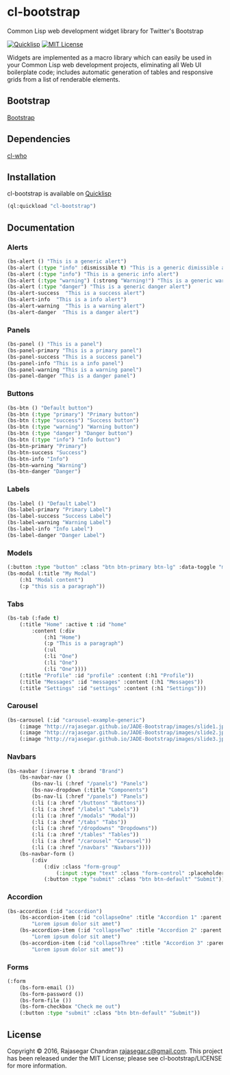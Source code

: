 # cl-bootstrap
Common Lisp web development widget library for Twitter's Bootstrap

[![Quicklisp](http://quickdocs.org/badge/cl-bootstrap.svg)](http://quickdocs.org/cl-bootstrap/)
[![MIT License](https://img.shields.io/badge/license-MIT-blue.svg)](./LICENSE)

Widgets are implemented as a macro library which can easily be used in your Common Lisp web development projects, eliminating all Web UI boilerplate code; includes automatic generation of tables and responsive grids from a list of renderable elements.

## Bootstrap
[Bootstrap](http://getbootstrap.com)


## Dependencies
[cl-who](https://github.com/edicl/cl-who)

## Installation
cl-bootstrap is available on [Quicklisp](http://quicklisp.org)
```lisp
(ql:quickload "cl-bootstrap")
```


## Documentation

### Alerts

```lisp
(bs-alert () "This is a generic alert")
(bs-alert (:type "info" :dismissible t) "This is a generic dimissible alert")
(bs-alert (:type "info") "This is a generic info alert")
(bs-alert (:type "warning") (:strong "Warning!") "This is a generic warning alert")
(bs-alert (:type "danger") "This is a generic danger alert")
(bs-alert-success  "This is a success alert")
(bs-alert-info  "This is a info alert")
(bs-alert-warning  "This is a warning alert")
(bs-alert-danger  "This is a danger alert")
```

### Panels
```lisp
(bs-panel () "This is a panel")
(bs-panel-primary "This is a primary panel")
(bs-panel-success "This is a success panel")
(bs-panel-info "This is a info panel")
(bs-panel-warning "This is a warning panel")
(bs-panel-danger "This is a danger panel")
```

### Buttons
```lisp
(bs-btn () "Default button")
(bs-btn (:type "primary") "Primary button")
(bs-btn (:type "success") "Success button")
(bs-btn (:type "warning") "Warning button")
(bs-btn (:type "danger") "Danger button")
(bs-btn (:type "info") "Info button") 
(bs-btn-primary "Primary")
(bs-btn-success "Success")
(bs-btn-info "Info")
(bs-btn-warning "Warning")
(bs-btn-danger "Danger")
``` 

### Labels
```lisp
(bs-label () "Default Label")
(bs-label-primary "Primary Label")
(bs-label-success "Success Label")
(bs-label-warning "Warning Label")
(bs-label-info "Info Label")
(bs-label-danger "Danger Label")
```

### Models
```lisp
(:button :type "button" :class "btn btn-primary btn-lg" :data-toggle "modal" :data-target "#myModal" "Launch demo modal")
(bs-modal (:title "My Modal")
	(:h1 "Modal content")
	(:p "this sis a paragraph"))
```

### Tabs
```lisp
(bs-tab (:fade t) 
	(:title "Home" :active t :id "home"
		:content (:div
			(:h1 "Home")
			(:p "This is a paragraph")
			(:ul
			(:li "One")
			(:li "One")
			(:li "One"))))
	(:title "Profile" :id "profile" :content (:h1 "Profile"))
	(:title "Messages" :id "messages" :content (:h1 "Messages"))
	(:title "Settings" :id "settings" :content (:h1 "Settings")))
```

### Carousel
```lisp
(bs-carousel (:id "carousel-example-generic")
	(:image "http://rajasegar.github.io/JADE-Bootstrap/images/slide1.jpg" :caption "Caption 1" :active t)
	(:image "http://rajasegar.github.io/JADE-Bootstrap/images/slide2.jpg" :caption "Caption 2" )
	(:image "http://rajasegar.github.io/JADE-Bootstrap/images/slide3.jpg" :caption "Caption 3" ))
```

### Navbars
```lisp
(bs-navbar (:inverse t :brand "Brand")
	(bs-navbar-nav ()
		(bs-nav-li (:href "/panels") "Panels")
		(bs-nav-dropdown (:title "Components")
		(bs-nav-li (:href "/panels") "Panels")
		(:li (:a :href "/buttons" "Buttons"))
		(:li (:a :href "/labels" "Labels"))
		(:li (:a :href "/modals" "Modal"))
		(:li (:a :href "/tabs" "Tabs"))
		(:li (:a :href "/dropdowns" "Dropdowns"))
		(:li (:a :href "/tables" "Tables"))
		(:li (:a :href "/carousel" "Carousel"))
		(:li (:a :href "/navbars" "Navbars"))))
	(bs-navbar-form ()
		(:div
			(:div :class "form-group"
				(:input :type "text" :class "form-control" :placeholder "Search"))
			(:button :type "submit" :class "btn btn-default" "Submit"))))
```

### Accordion
```lisp
(bs-accordion (:id "accordion")
	(bs-accordion-item (:id "collapseOne" :title "Accordion 1" :parent "accordion" :active t)
		"Lorem ipsum dolor sit amet")
	(bs-accordion-item (:id "collapseTwo" :title "Accordion 2" :parent "accordion")
		"Lorem ipsum dolor sit amet")
	(bs-accordion-item (:id "collapseThree" :title "Accordion 3" :parent "accordion")
		"Lorem ipsum dolor sit amet"))
```


### Forms
```lisp
(:form
	(bs-form-email ())
	(bs-form-password ())
	(bs-form-file ())
	(bs-form-checkbox "Check me out")
	(:button :type "submit" :class "btn btn-default" "Submit"))
```



## License

Copyright © 2016, Rajasegar Chandran <rajasegar.c@gmail.com>. This project has been released under the MIT License; please see cl-bootstrap/LICENSE for more information.
